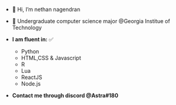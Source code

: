 - 👋 Hi, I’m nethan nagendran
- 👀 Undergraduate computer science major @Georgia Institue of Technology
- **I am fluent in:** ✅
    - Python
    - HTML,CSS & Javascript
    - R
    - Lua
    - ReactJS
    - Node.js

- **Contact me through discord @Astra#180**



